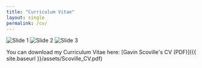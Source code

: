 ```yaml
---
title: "Curriculum Vitae"
layout: single
permalink: /cv/
---
```


<img src="{{ site.baseurl }}/assets/images/25-09-24-CV/page1.png" alt="Slide 1" />
<img src="{{ site.baseurl }}/assets/images/25-09-24-CV/page2.png" alt="Slide 2" />
<img src="{{ site.baseurl }}/assets/images/25-09-24-CV/page3.png" alt="Slide 3" />


You can download my Curriculum Vitae here:
[Gavin Scoville's CV (PDF)]({{ site.baseurl }}/assets/Scoville_CV.pdf)